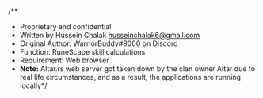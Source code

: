 /**
 * Proprietary and confidential 
 * Written by Hussein Chalak <husseinchalak6@gmail.com>
 * Original Author: WarriorBuddy#9000 on Discord
 * Function: RuneScape skill calculations
 * Requirement: Web browser
 * __Note:__ Altar.rs web server got taken down by the clan owner Altar due to real life circumstances, and as a result, the applications are running locally*/
